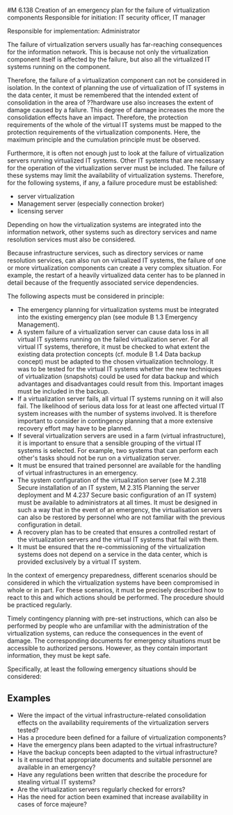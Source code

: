 #M 6.138 Creation of an emergency plan for the failure of virtualization components
Responsible for initiation: IT security officer, IT manager

Responsible for implementation: Administrator

The failure of virtualization servers usually has far-reaching consequences for the information network. This is because not only the virtualization component itself is affected by the failure, but also all the virtualized IT systems running on the component.

Therefore, the failure of a virtualization component can not be considered in isolation. In the context of planning the use of virtualization of IT systems in the data center, it must be remembered that the intended extent of consolidation in the area of ??hardware use also increases the extent of damage caused by a failure. This degree of damage increases the more the consolidation effects have an impact. Therefore, the protection requirements of the whole of the virtual IT systems must be mapped to the protection requirements of the virtualization components. Here, the maximum principle and the cumulation principle must be observed.

Furthermore, it is often not enough just to look at the failure of virtualization servers running virtualized IT systems. Other IT systems that are necessary for the operation of the virtualization server must be included. The failure of these systems may limit the availability of virtualization systems. Therefore, for the following systems, if any, a failure procedure must be established:

* server virtualization
* Management server (especially connection broker)
* licensing server


Depending on how the virtualization systems are integrated into the information network, other systems such as directory services and name resolution services must also be considered.

Because infrastructure services, such as directory services or name resolution services, can also run on virtualized IT systems, the failure of one or more virtualization components can create a very complex situation. For example, the restart of a heavily virtualized data center has to be planned in detail because of the frequently associated service dependencies.

The following aspects must be considered in principle:

* The emergency planning for virtualization systems must be integrated into the existing emergency plan (see module B 1.3 Emergency Management).
* A system failure of a virtualization server can cause data loss in all virtual IT systems running on the failed virtualization server. For all virtual IT systems, therefore, it must be checked to what extent the existing data protection concepts (cf. module B 1.4 Data backup concept) must be adapted to the chosen virtualization technology. It was to be tested for the virtual IT systems whether the new techniques of virtualization (snapshots) could be used for data backup and which advantages and disadvantages could result from this. Important images must be included in the backup.
* If a virtualization server fails, all virtual IT systems running on it will also fail. The likelihood of serious data loss for at least one affected virtual IT system increases with the number of systems involved. It is therefore important to consider in contingency planning that a more extensive recovery effort may have to be planned.
* If several virtualization servers are used in a farm (virtual infrastructure), it is important to ensure that a sensible grouping of the virtual IT systems is selected. For example, two systems that can perform each other's tasks should not be run on a virtualization server.
* It must be ensured that trained personnel are available for the handling of virtual infrastructures in an emergency.
* The system configuration of the virtualization server (see M 2.318 Secure installation of an IT system, M 2.315 Planning the server deployment and M 4.237 Secure basic configuration of an IT system) must be available to administrators at all times. It must be designed in such a way that in the event of an emergency, the virtualisation servers can also be restored by personnel who are not familiar with the previous configuration in detail.
* A recovery plan has to be created that ensures a controlled restart of the virtualization servers and the virtual IT systems that fail with them.
* It must be ensured that the re-commissioning of the virtualization systems does not depend on a service in the data center, which is provided exclusively by a virtual IT system.


In the context of emergency preparedness, different scenarios should be considered in which the virtualization systems have been compromised in whole or in part. For these scenarios, it must be precisely described how to react to this and which actions should be performed. The procedure should be practiced regularly.

Timely contingency planning with pre-set instructions, which can also be performed by people who are unfamiliar with the administration of the virtualization systems, can reduce the consequences in the event of damage. The corresponding documents for emergency situations must be accessible to authorized persons. However, as they contain important information, they must be kept safe.

Specifically, at least the following emergency situations should be considered:



## Examples 
* Were the impact of the virtual infrastructure-related consolidation effects on the availability requirements of the virtualization servers tested?
* Has a procedure been defined for a failure of virtualization components?
* Have the emergency plans been adapted to the virtual infrastructure?
* Have the backup concepts been adapted to the virtual infrastructure?
* Is it ensured that appropriate documents and suitable personnel are available in an emergency?
* Have any regulations been written that describe the procedure for stealing virtual IT systems?
* Are the virtualization servers regularly checked for errors?
* Has the need for action been examined that increase availability in cases of force majeure?




